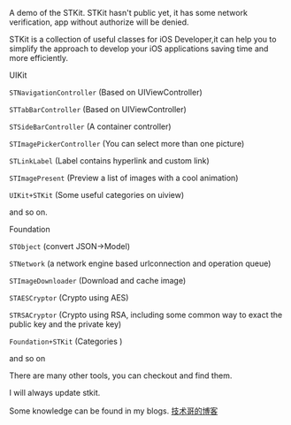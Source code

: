 A demo of the STKit. STKit hasn't public yet, it has some network verification, app without authorize will be denied.

STKit is a collection of useful classes for iOS Developer,it can help you to simplify the approach to develop your iOS applications saving time and more efficiently.

UIKit

```STNavigationController``` (Based on UIViewController) 

```STTabBarController``` (Based on UIViewController)

```STSideBarController``` (A container controller) 

```STImagePickerController``` (You can select more than one picture) 

```STLinkLabel``` (Label contains hyperlink and custom link) 

```STImagePresent``` (Preview a list of images with a cool animation)

```UIKit+STKit``` (Some useful categories on uiview)

and so on.

Foundation

```STObject``` (convert JSON->Model) 

```STNetwork``` (a network engine based urlconnection and operation queue) 

```STImageDownloader``` (Download and cache image)

```STAESCryptor``` (Crypto using AES)

```STRSACryptor``` (Crypto using RSA, including some common way to exact the public key and the private key)

```Foundation+STKit``` (Categories )

and so on

There are many other tools, you can checkout and find them.

I will always update stkit.

Some knowledge can be found in my blogs. [技术哥的博客](http://suenblog.duapp.com)

